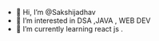 - 👋 Hi, I’m @Sakshijadhav
- 👀 I’m interested in DSA ,JAVA , WEB DEV
- 🌱 I’m currently learning react js
.

<!---
Sakshijadhav-gif/Sakshijadhav-gif is a ✨ special ✨ repository because its `README.md` (this file) appears on your GitHub profile.
You can click the Preview link to take a look at your changes.
--->
